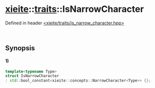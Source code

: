 # [xieite](../../xieite.md)\:\:[traits](../../traits.md)\:\:IsNarrowCharacter
Defined in header [<xieite/traits/is_narrow_character.hpp>](../../../include/xieite/traits/is_narrow_character.hpp)

&nbsp;

## Synopsis
#### 1)
```cpp
template<typename Type>
struct IsNarrowCharacter
: std::bool_constant<xieite::concepts::NarrowCharacter<Type>> {};
```
